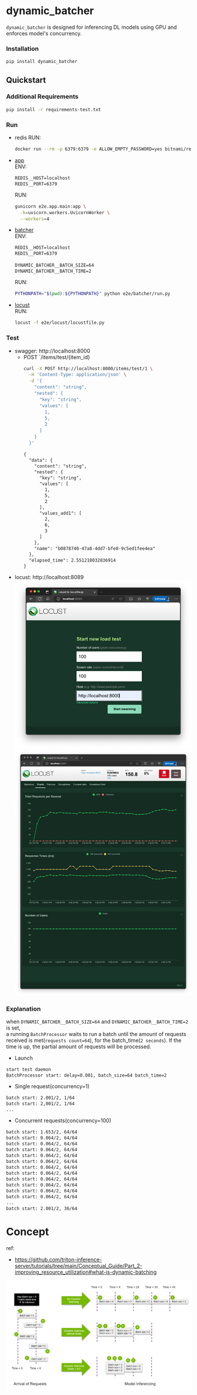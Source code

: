 dynamic_batcher
===============

`dynamic_batcher` is designed for inferencing DL models using GPU and enforces model's concurrency.

### Installation

```bash
pip install dynamic_batcher
```

## Quickstart

### Additional Requirements

```bash
pip install -r requirements-test.txt
```

### Run

* redis
  RUN:
    ```bash
    docker run --rm -p 6379:6379 -e ALLOW_EMPTY_PASSWORD=yes bitnami/redis:latest
    ```

* [app](e2e/app/)  
  ENV:
    ```envfile
    REDIS__HOST=localhost
    REDIS__PORT=6379
    ```
  RUN:
    ```bash
    gunicorn e2e.app.main:app \
      -k=uvicorn.workers.UvicornWorker \
      --workers=4
    ```

* [batcher](e2e/batcher/)  
  ENV:
    ```envfile
    REDIS__HOST=localhost
    REDIS__PORT=6379

    DYNAMIC_BATCHER__BATCH_SIZE=64
    DYNAMIC_BATCHER__BATCH_TIME=2
    ```
  RUN:
    ```bash
    PYTHONPATH="$(pwd):${PYTHONPATH}" python e2e/batcher/run.py
    ```

* [locust](e2e/locust/)  
  RUN:
    ```bash
    locust -f e2e/locust/locustfile.py
    ```

### Test

* swagger: http://localhost:8000
  * POST `/items/test/{item_id}
    ```bash
    curl -X POST http://localhost:8000/items/test/1 \
      -H 'Content-Type: application/json' \
      -d '{
        "content": "string",
        "nested": {
          "key": "string",
          "values": [
            1,
            5,
            2
          ]
        }
      }'
    ```
    ```console
    {
      "data": {
        "content": "string",
        "nested": {
          "key": "string",
          "values": [
            1,
            5,
            2
          ],
          "values_add1": [
            2,
            6,
            3
          ]
        },
        "name": "b0878740-47a8-4dd7-bfe8-9c5ed1fee4ea"
      },
      "elapsed_time": 2.551218032836914
    }
    ```
* locust: http://localhost:8089
  ![locust-start](docs/img/locust-start.png)
  ![locust-run](docs/img/locust-run.png)


### Explanation

when `DYNAMIC_BATCHER__BATCH_SIZE=64` and `DYNAMIC_BATCHER__BATCH_TIME=2` is set,  
a running `BatchProcessor` waits to run a batch until the amount of requests received is met(`requests count=64`), for the batch_time(`2 seconds`). If the time is up, the partial amount of requests will be processed.

* Launch

```log
start test daemon
BatchProcessor start: delay=0.001, batch_size=64 batch_time=2
```

* Single request(concurrency=1)

```log
batch start: 2.001/2, 1/64
batch start: 2,001/2, 1/64
...
```

* Concurrent requests(concurrency=100)

```log
batch start: 1.653/2, 64/64
batch start: 0.064/2, 64/64
batch start: 0.064/2, 64/64
batch start: 0.064/2, 64/64
batch start: 0.064/2, 64/64
batch start: 0.064/2, 64/64
batch start: 0.064/2, 64/64
batch start: 0.064/2, 64/64
batch start: 0.064/2, 64/64
batch start: 0.064/2, 64/64
batch start: 0.064/2, 64/64
batch start: 0.064/2, 64/64
...
batch start: 2.001/2, 36/64
```


# Concept

ref: 
* https://github.com/triton-inference-server/tutorials/tree/main/Conceptual_Guide/Part_2-improving_resource_utilization#what-is-dynamic-batching


![dynamic_batching-triton](docs/img/dynamic_batching-triton.png)
